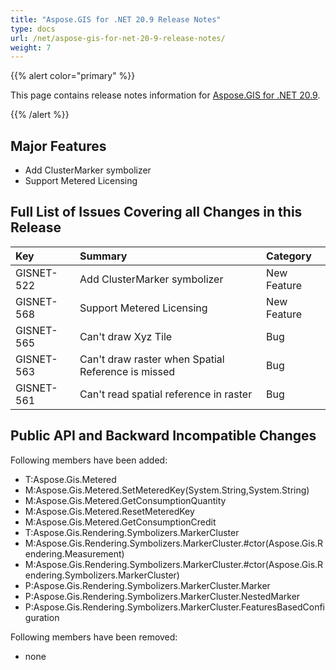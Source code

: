 ```yaml
---
title: "Aspose.GIS for .NET 20.9 Release Notes"
type: docs
url: /net/aspose-gis-for-net-20-9-release-notes/
weight: 7
---
```


{{% alert color="primary" %}} 

This page contains release notes information for [Aspose.GIS for .NET 20.9](https://www.nuget.org/packages/Aspose.GIS/20.9.0).

{{% /alert %}} 
## **Major Features**
- Add ClusterMarker symbolizer
- Support Metered Licensing
## **Full List of Issues Covering all Changes in this Release**

|**Key**|**Summary**|**Category**|
| :- | :- | :- |
|GISNET-522|Add ClusterMarker symbolizer|New Feature|
|GISNET-568|Support Metered Licensing|New Feature|
|GISNET-565|Can't draw Xyz Tile|Bug|
|GISNET-563|Can't draw raster when Spatial Reference is missed|Bug|
|GISNET-561|Can't read spatial reference in raster|Bug|
## **Public API and Backward Incompatible Changes**
Following members have been added:

- T:Aspose.Gis.Metered
- M:Aspose.Gis.Metered.SetMeteredKey(System.String,System.String)
- M:Aspose.Gis.Metered.GetConsumptionQuantity
- M:Aspose.Gis.Metered.ResetMeteredKey
- M:Aspose.Gis.Metered.GetConsumptionCredit
- T:Aspose.Gis.Rendering.Symbolizers.MarkerCluster
- M:Aspose.Gis.Rendering.Symbolizers.MarkerCluster.#ctor(Aspose.Gis.Rendering.Measurement)
- M:Aspose.Gis.Rendering.Symbolizers.MarkerCluster.#ctor(Aspose.Gis.Rendering.Symbolizers.MarkerCluster)
- P:Aspose.Gis.Rendering.Symbolizers.MarkerCluster.Marker
- P:Aspose.Gis.Rendering.Symbolizers.MarkerCluster.NestedMarker
- P:Aspose.Gis.Rendering.Symbolizers.MarkerCluster.FeaturesBasedConfiguration

Following members have been removed:
- none